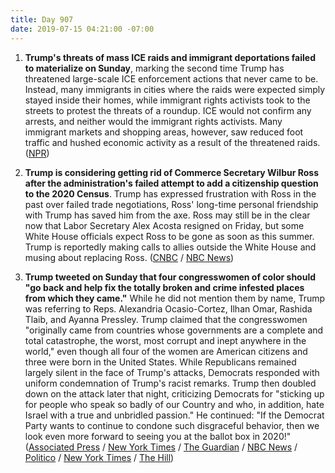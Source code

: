 ```yaml
---
title: Day 907
date: 2019-07-15 04:21:00 -07:00
---
```


1. **Trump's threats of mass ICE raids and immigrant deportations failed to materialize on Sunday**, marking the second time Trump has threatened large-scale ICE enforcement actions that never came to be. Instead, many immigrants in cities where the raids were expected simply stayed inside their homes, while immigrant rights activists took to the streets to protest the threats of a roundup. ICE would not confirm any arrests, and neither would the immigrant rights activists. Many immigrant markets and shopping areas, however, saw reduced foot traffic and hushed economic activity as a result of the threatened raids. ([NPR](https://www.npr.org/2019/07/14/741653581/trumps-nationwide-immigration-raids-fail-to-materialize))

2. **Trump is considering getting rid of Commerce Secretary Wilbur Ross after the administration's failed attempt to add a citizenship question to the 2020 Census**. Trump has expressed frustration with Ross in the past over failed trade negotiations, Ross' long-time personal friendship with Trump has saved him from the axe. Ross may still be in the clear now that Labor Secretary Alex Acosta resigned on Friday, but some White House officials expect Ross to be gone as soon as this summer. Trump is reportedly making calls to allies outside the White House and musing about replacing Ross. ([CNBC](https://www.cnbc.com/2019/07/15/trump-weighs-ousting-commerce-chief-wilbur-ross-after-census-defeat.html) / [NBC News](https://www.nbcnews.com/politics/white-house/trump-weighs-ousting-commerce-chief-wilbur-ross-after-census-defeat-n1029761))

3. **Trump tweeted on Sunday that four congresswomen of color should "go back and help fix the totally broken and crime infested places from which they came."** While he did not mention them by name, Trump was referring to Reps. Alexandria Ocasio-Cortez, Ilhan Omar, Rashida Tlaib, and Ayanna Pressley. Trump claimed that the congresswomen "originally came from countries whose governments are a complete and total catastrophe, the worst, most corrupt and inept anywhere in the world," even though all four of the women are American citizens and three were born in the United States. While Republicans remained largely silent in the face of Trump's attacks, Democrats responded with uniform condemnation of Trump's racist remarks. Trump then doubled down on the attack later that night, criticizing Democrats for "sticking up for people who speak so badly of our Country and who, in addition, hate Israel with a true and unbridled passion." He continued: "If the Democrat Party wants to continue to condone such disgraceful behavior, then we look even more forward to seeing you at the ballot box in 2020!" ([Associated Press](https://apnews.com/728ada1e918a482c9e9b1f3e24937caa) / [New York Times](https://www.nytimes.com/2019/07/14/us/politics/trump-twitter-race.html) / [The Guardian](https://www.theguardian.com/us-news/2019/jul/14/trump-squad-tlaib-omar-pressley-ocasio-cortez) / [NBC News](https://www.nbcnews.com/politics/donald-trump/trump-says-progressive-congresswomen-should-go-back-where-they-came-n1029676) / [Politico](https://www.politico.com/story/2019/07/14/trump-congress-go-back-where-they-came-from-1415692) / [New York Times](https://www.nytimes.com/2019/07/14/us/politics/trump-twitter-squad-congress.html) / [The Hill](https://thehill.com/homenews/administration/453021-trump-doubles-down-after-telling-democratic-congresswomen-to-go-back))